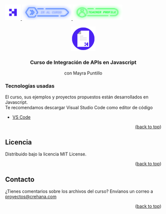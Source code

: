 <div id="top">
  <a href="https://www.crehana.com">
    <img src="images/logo.png" alt="Logo" width="50" height="50">
  </a>
  <a href=" https://www.crehana.com/clases/v2/12674/contenido/">
    <img src="images/curso.png" alt="Logo" width="160" height="50">
  </a>
  <a href="https://www.linkedin.com/in/mayra-puntillo-rodriguez/">
    <img src="images/teacher.png" alt="Logo" width="160" height="50">
  </a>
</div>

<!-- PROJECT LOGO -->
<br />
<div align="center">
  <a href="https://github.com/crehana-studentxp/javascript_integracion-apis">
    <img src="images/project.png" alt="Logo" width="80" height="80">
  </a>

  <h3 align="center">Curso de Integración de APIs en Javascript</h3>
  <p align="center">con Mayra Puntillo</h3> 
</div>

### Tecnologías usadas

El curso, sus ejemplos y proyectos propuestos están desarrollados en Javascript.
<br/>Te recomendamos descargar Visual Studio Code como editor de código
<ul>
  <li><a href="https://code.visualstudio.com/"> VS Code</li>
</ul>

<p align="right">(<a href="#top">back to top</a>)</p>

<!-- LICENSE -->
## Licencia

Distribuido bajo la licencia MIT License. 

<p align="right">(<a href="#top">back to top</a>)</p>

<!-- CONTACT -->
## Contacto

¿Tienes comentarios sobre los archivos del curso? Envíanos un correo a proyectos@crehana.com

<p align="right">(<a href="#top">back to top</a>)</p>
